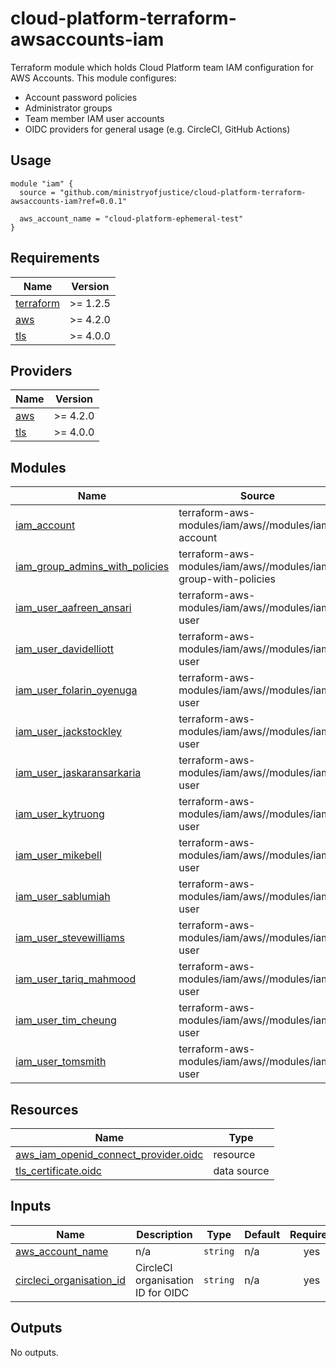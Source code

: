 # cloud-platform-terraform-awsaccounts-iam

Terraform module which holds Cloud Platform team IAM configuration for AWS Accounts. This module configures:

- Account password policies
- Administrator groups
- Team member IAM user accounts
- OIDC providers for general usage (e.g. CircleCI, GitHub Actions)

## Usage

```hcl
module "iam" {
  source = "github.com/ministryofjustice/cloud-platform-terraform-awsaccounts-iam?ref=0.0.1"

  aws_account_name = "cloud-platform-ephemeral-test"
}
```

<!--- BEGIN_TF_DOCS --->
## Requirements

| Name | Version |
|------|---------|
| <a name="requirement_terraform"></a> [terraform](#requirement\_terraform) | >= 1.2.5 |
| <a name="requirement_aws"></a> [aws](#requirement\_aws) | >= 4.2.0 |
| <a name="requirement_tls"></a> [tls](#requirement\_tls) | >= 4.0.0 |

## Providers

| Name | Version |
|------|---------|
| <a name="provider_aws"></a> [aws](#provider\_aws) | >= 4.2.0 |
| <a name="provider_tls"></a> [tls](#provider\_tls) | >= 4.0.0 |

## Modules

| Name | Source | Version |
|------|--------|---------|
| <a name="module_iam_account"></a> [iam\_account](#module\_iam\_account) | terraform-aws-modules/iam/aws//modules/iam-account | ~> 4.24 |
| <a name="module_iam_group_admins_with_policies"></a> [iam\_group\_admins\_with\_policies](#module\_iam\_group\_admins\_with\_policies) | terraform-aws-modules/iam/aws//modules/iam-group-with-policies | ~> 4.24 |
| <a name="module_iam_user_aafreen_ansari"></a> [iam\_user\_aafreen\_ansari](#module\_iam\_user\_aafreen\_ansari) | terraform-aws-modules/iam/aws//modules/iam-user | 4.17.1 |
| <a name="module_iam_user_davidelliott"></a> [iam\_user\_davidelliott](#module\_iam\_user\_davidelliott) | terraform-aws-modules/iam/aws//modules/iam-user | 4.17.1 |
| <a name="module_iam_user_folarin_oyenuga"></a> [iam\_user\_folarin\_oyenuga](#module\_iam\_user\_folarin\_oyenuga) | terraform-aws-modules/iam/aws//modules/iam-user | 4.17.1 |
| <a name="module_iam_user_jackstockley"></a> [iam\_user\_jackstockley](#module\_iam\_user\_jackstockley) | terraform-aws-modules/iam/aws//modules/iam-user | 4.17.1 |
| <a name="module_iam_user_jaskaransarkaria"></a> [iam\_user\_jaskaransarkaria](#module\_iam\_user\_jaskaransarkaria) | terraform-aws-modules/iam/aws//modules/iam-user | 4.17.1 |
| <a name="module_iam_user_kytruong"></a> [iam\_user\_kytruong](#module\_iam\_user\_kytruong) | terraform-aws-modules/iam/aws//modules/iam-user | 4.17.1 |
| <a name="module_iam_user_mikebell"></a> [iam\_user\_mikebell](#module\_iam\_user\_mikebell) | terraform-aws-modules/iam/aws//modules/iam-user | 4.17.1 |
| <a name="module_iam_user_sablumiah"></a> [iam\_user\_sablumiah](#module\_iam\_user\_sablumiah) | terraform-aws-modules/iam/aws//modules/iam-user | 4.17.1 |
| <a name="module_iam_user_stevewilliams"></a> [iam\_user\_stevewilliams](#module\_iam\_user\_stevewilliams) | terraform-aws-modules/iam/aws//modules/iam-user | 4.17.1 |
| <a name="module_iam_user_tariq_mahmood"></a> [iam\_user\_tariq\_mahmood](#module\_iam\_user\_tariq\_mahmood) | terraform-aws-modules/iam/aws//modules/iam-user | 4.17.1 |
| <a name="module_iam_user_tim_cheung"></a> [iam\_user\_tim\_cheung](#module\_iam\_user\_tim\_cheung) | terraform-aws-modules/iam/aws//modules/iam-user | 4.17.1 |
| <a name="module_iam_user_tomsmith"></a> [iam\_user\_tomsmith](#module\_iam\_user\_tomsmith) | terraform-aws-modules/iam/aws//modules/iam-user | 4.17.1 |

## Resources

| Name | Type |
|------|------|
| [aws_iam_openid_connect_provider.oidc](https://registry.terraform.io/providers/hashicorp/aws/latest/docs/resources/iam_openid_connect_provider) | resource |
| [tls_certificate.oidc](https://registry.terraform.io/providers/hashicorp/tls/latest/docs/data-sources/certificate) | data source |

## Inputs

| Name | Description | Type | Default | Required |
|------|-------------|------|---------|:--------:|
| <a name="input_aws_account_name"></a> [aws\_account\_name](#input\_aws\_account\_name) | n/a | `string` | n/a | yes |
| <a name="input_circleci_organisation_id"></a> [circleci\_organisation\_id](#input\_circleci\_organisation\_id) | CircleCI organisation ID for OIDC | `string` | n/a | yes |

## Outputs

No outputs.

<!--- END_TF_DOCS --->
